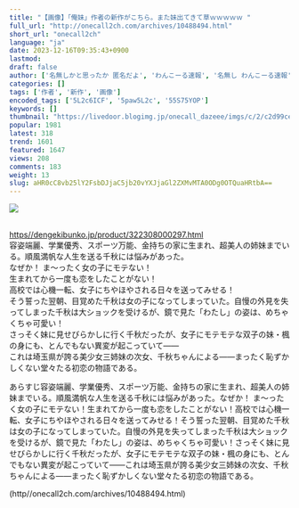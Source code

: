 ```yaml
---
title: "【画像】「俺妹」作者の新作がこちら。また妹出てきて草ｗｗｗｗｗ "
full_url: "http://onecall2ch.com/archives/10488494.html"
short_url: "onecall2ch"
language: "ja"
date: 2023-12-16T09:35:43+0900
lastmod: 
draft: false
author: ['名無しかと思ったか 匿名だよ', 'わんこーる速報', '名無し わんこーる速報']
categories: []
tags: ['作者', '新作', '画像']
encoded_tags: ['5L2c6ICF', '5paw5L2c', '55S75YOP']
keywords: []
thumbnail: "https://livedoor.blogimg.jp/onecall_dazeee/imgs/c/2/c2d99ce4-s.jpg"
popular: 1981
latest: 318
trend: 1601
featured: 1647
views: 208
comments: 183
weight: 13
slug: aHR0cC8vb25lY2FsbDJjaC5jb20vYXJjaGl2ZXMvMTA0ODg0OTQuaHRtbA==
---
```


![](https://livedoor.blogimg.jp/onecall_dazeee/imgs/c/2/c2d99ce4-s.jpg)

<div><br><a href='https//dengekibunko.jp/product/322308000297.html' target='_blank'>https//dengekibunko.jp/product/322308000297.html</a><br>容姿端麗、学業優秀、スポーツ万能、金持ちの家に生まれ、超美人の姉妹までいる。順風満帆な人生を送る千秋には悩みがあった。<br>なぜか！ ま～ったく女の子にモテない！<br>生まれてから一度も恋をしたことがない！<br>高校では心機一転、女子にちやほやされる日々を送ってみせる！<br> そう誓った翌朝、目覚めた千秋は女の子になってしまっていた。自慢の外見を失ってしまった千秋は大ショックを受けるが、鏡で見た「わたし」の姿は、めちゃくちゃ可愛い！<br> さっそく妹に見せびらかしに行く千秋だったが、女子にモテモテな双子の妹・楓の身にも、とんでもない異変が起こっていて――<br> これは埼玉県が誇る美少女三姉妹の次女、千秋ちゃんによる――まったく恥ずかしくない堂々たる初恋の物語である。<br><p>あらすじ容姿端麗、学業優秀、スポーツ万能、金持ちの家に生まれ、超美人の姉妹までいる。順風満帆な人生を送る千秋には悩みがあった。なぜか！ ま～ったく女の子にモテない！生まれてから一度も恋をしたことがない！高校では心機一転、女子にちやほやされる日々を送ってみせる！そう誓った翌朝、目覚めた千秋は女の子になってしまっていた。自慢の外見を失ってしまった千秋は大ショックを受けるが、鏡で見た「わたし」の姿は、めちゃくちゃ可愛い！さっそく妹に見せびらかしに行く千秋だったが、女子にモテモテな双子の妹・楓の身にも、とんでもない異変が起こっていて――これは埼玉県が誇る美少女三姉妹の次女、千秋ちゃんによる――まったく恥ずかしくない堂々たる初恋の物語である。</p></div>

(http//onecall2ch.com/archives/10488494.html)
